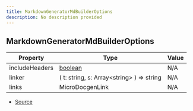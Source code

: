 ```yaml
---
title: MarkdownGeneratorMdBuilderOptions
description: No description provided
---
```


## MarkdownGeneratorMdBuilderOptions

| Property | Type | Value |
| ----------- | ----------- | ----------- |
| includeHeaders | [boolean](https://developer.mozilla.org/en-US/docs/Web/JavaScript/Reference/Global_Objects/Boolean) | N/A |
| linker | (   t: string,   s: Array\<string> ) => string | N/A |
| links | MicroDocgenLink | N/A |


- [Source](https://github.com/neplextech/micro-docgen/blob/371ee6a0b1da9f772b4a8da6879190804ab8453b/src/generators/MarkdownGenerator.ts#L19)